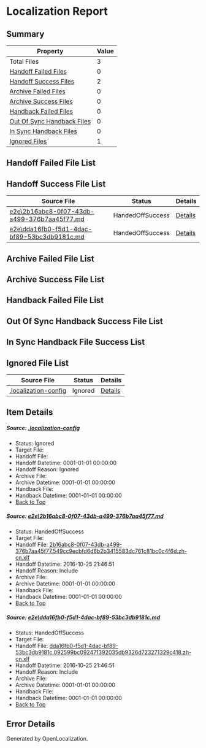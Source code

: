 # <a name='report-top'></a> Localization Report

## Summary
 Property | Value 
 -------- | ----- 
 Total Files | 3
[ Handoff Failed Files ](#handoff-failed-list)| 0
[ Handoff Success Files ](#handoff-success-list)| 2
[ Archive Failed Files ](#archive-failed-list)| 0
[ Archive Success Files ](#archive-success-list)| 0
[ Handback Failed Files ](#handback-failed-list)| 0
[ Out Of Sync Handback Files ](#outofsync-handback-success-list)| 0
[ In Sync Handback Files ](#insync-handback-success-list)| 0
[ Ignored Files ](#ignored-list)| 1

## <a name='handoff-failed-list'></a> Handoff Failed File List

## <a name='handoff-success-list'></a> Handoff Success File List
 Source File | Status | Details 
 ----------- | ------ | ------- 
 [e2e\2b16abc8-0f07-43db-a499-376b7aa45f77.md](https://github.com/OpenLocalizationTestOrg/ol-test0/blob/49768947dce8d244f3a614b6203a8b2148269bc7/e2e/2b16abc8-0f07-43db-a499-376b7aa45f77.md) | HandedOffSuccess | [Details](#028b2260ccabb654373158991a8479351148ade41)
 [e2e\dda16fb0-f5d1-4dac-bf89-53bc3db9181c.md](https://github.com/OpenLocalizationTestOrg/ol-test0/blob/49768947dce8d244f3a614b6203a8b2148269bc7/e2e/dda16fb0-f5d1-4dac-bf89-53bc3db9181c.md) | HandedOffSuccess | [Details](#92110cf6492dc01ea5cd48cda302d3a3986495c22)

## <a name='archive-failed-list'></a> Archive Failed File List

## <a name='archive-success-list'></a> Archive Success File List

## <a name='handback-failed-list'></a> Handback Failed File List

## <a name='outofsync-handback-success-list'></a> Out Of Sync Handback Success File List

## <a name='insync-handback-success-list'></a> In Sync Handback File Success List

## <a name='ignored-list'></a> Ignored File List
 Source File | Status | Details 
 ----------- | ------ | ------- 
 [.localization-config](https://github.com/OpenLocalizationTestOrg/ol-test0/blob/49768947dce8d244f3a614b6203a8b2148269bc7/.localization-config) | Ignored | [Details](#c268a05ecaa7ec85942ed632c29928ee5bd6da8d0)

## Item Details
##### <a name='c268a05ecaa7ec85942ed632c29928ee5bd6da8d0'></a> Source: [.localization-config](https://github.com/OpenLocalizationTestOrg/ol-test0/blob/49768947dce8d244f3a614b6203a8b2148269bc7/.localization-config)
* Status: Ignored
* Target File: 
* Handoff File: 
* Handoff Datetime: 0001-01-01 00:00:00
* Handoff Reason: Ignored
* Archive File: 
* Archive Datetime: 0001-01-01 00:00:00
* Handback File: 
* Handback Datetime: 0001-01-01 00:00:00
* [Back to Top](#report-top)

##### <a name='028b2260ccabb654373158991a8479351148ade41'></a> Source: [e2e\2b16abc8-0f07-43db-a499-376b7aa45f77.md](https://github.com/OpenLocalizationTestOrg/ol-test0/blob/49768947dce8d244f3a614b6203a8b2148269bc7/e2e/2b16abc8-0f07-43db-a499-376b7aa45f77.md)
* Status: HandedOffSuccess
* Target File: 
* Handoff File: [2b16abc8-0f07-43db-a499-376b7aa45f77.549cc9ecbfd6d6b2b3415583dc761c81bc0c4f6d.zh-cn.xlf](https://github.com/OpenLocalizationTestOrg/ol-test0-handoff/blob/9913fe87ac5d3be64b49275f2f58647a12b2a2f8/ol-handoff/OpenLocalizationTestOrg/ol-test0-zhcn/shujia/ht/2b16abc8-0f07-43db-a499-376b7aa45f77.549cc9ecbfd6d6b2b3415583dc761c81bc0c4f6d.zh-cn.xlf)
* Handoff Datetime: 2016-10-25 21:46:51
* Handoff Reason: Include
* Archive File: 
* Archive Datetime: 0001-01-01 00:00:00
* Handback File: 
* Handback Datetime: 0001-01-01 00:00:00
* [Back to Top](#report-top)

##### <a name='92110cf6492dc01ea5cd48cda302d3a3986495c22'></a> Source: [e2e\dda16fb0-f5d1-4dac-bf89-53bc3db9181c.md](https://github.com/OpenLocalizationTestOrg/ol-test0/blob/49768947dce8d244f3a614b6203a8b2148269bc7/e2e/dda16fb0-f5d1-4dac-bf89-53bc3db9181c.md)
* Status: HandedOffSuccess
* Target File: 
* Handoff File: [dda16fb0-f5d1-4dac-bf89-53bc3db9181c.092599bc092471392035db9326d723271329c418.zh-cn.xlf](https://github.com/OpenLocalizationTestOrg/ol-test0-handoff/blob/9913fe87ac5d3be64b49275f2f58647a12b2a2f8/ol-handoff/OpenLocalizationTestOrg/ol-test0-zhcn/shujia/ht/dda16fb0-f5d1-4dac-bf89-53bc3db9181c.092599bc092471392035db9326d723271329c418.zh-cn.xlf)
* Handoff Datetime: 2016-10-25 21:46:51
* Handoff Reason: Include
* Archive File: 
* Archive Datetime: 0001-01-01 00:00:00
* Handback File: 
* Handback Datetime: 0001-01-01 00:00:00
* [Back to Top](#report-top)


## Error Details

Generated by OpenLocalization.
